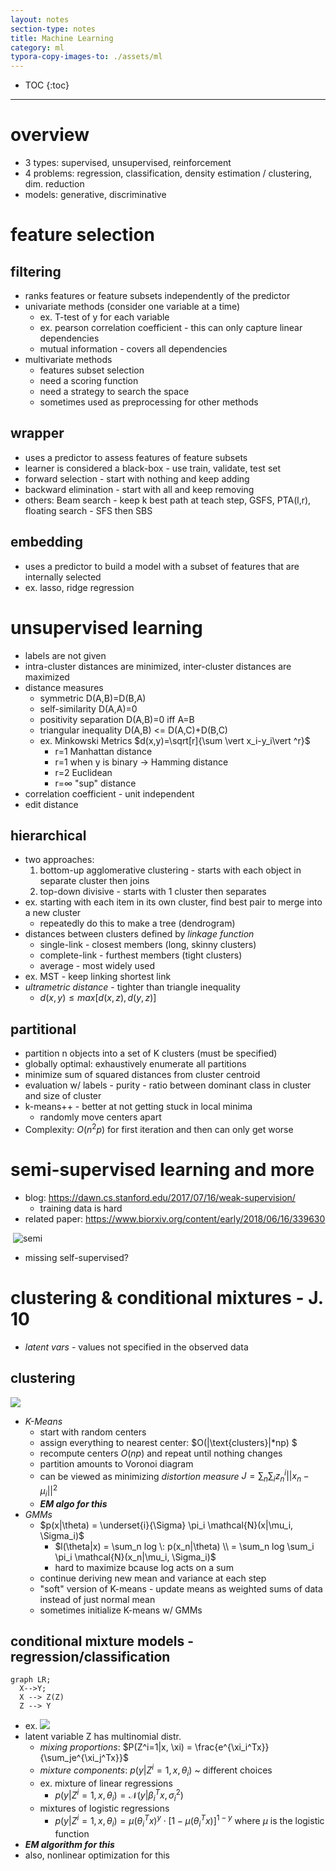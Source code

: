 ```yaml
---
layout: notes
section-type: notes
title: Machine Learning
category: ml
typora-copy-images-to: ./assets/ml
---
```

* TOC
{:toc}

---

# overview

- 3 types: supervised, unsupervised, reinforcement
- 4 problems: regression, classification, density estimation / clustering, dim. reduction
- models: generative, discriminative

# feature selection

## filtering

- ranks features or feature subsets independently of the predictor
- univariate methods (consider one variable at a time)
  - ex. T-test of y for each variable
  - ex. pearson correlation coefficient - this can only capture linear dependencies
  - mutual information - covers all dependencies
- multivariate methods
  - features subset selection
  - need a scoring function
  - need a strategy to search the space
  - sometimes used as preprocessing for other methods

## wrapper

- uses a predictor to assess features of feature subsets
- learner is considered a black-box - use train, validate, test set
- forward selection - start with nothing and keep adding
- backward elimination - start with all and keep removing
- others: Beam search - keep k best path at teach step, GSFS, PTA(l,r), floating search - SFS then SBS

## embedding

- uses a predictor to build a model with a subset of features that are internally selected
- ex. lasso, ridge regression

# unsupervised learning

- labels are not given
- intra-cluster distances are minimized, inter-cluster distances are maximized
- distance measures
  - symmetric D(A,B)=D(B,A)
  - self-similarity D(A,A)=0
  - positivity separation D(A,B)=0 iff A=B
  - triangular inequality D(A,B) <= D(A,C)+D(B,C)
  - ex. Minkowski Metrics $d(x,y)=\sqrt[r]{\sum \vert x_i-y_i\vert ^r}$
    - r=1 Manhattan distance
    - r=1 when y is binary -> Hamming distance
    - r=2 Euclidean
    - r=$\infty$ "sup" distance
- correlation coefficient - unit independent
- edit distance

## hierarchical

- two approaches:
    1. bottom-up agglomerative clustering - starts with each object in separate cluster then joins
    2. top-down divisive - starts with 1 cluster then separates
- ex. starting with each item in its own cluster, find best pair to merge into a new cluster
    - repeatedly do this to make a tree (dendrogram)
- distances between clusters defined by *linkage function*
  - single-link - closest members (long, skinny clusters)
  - complete-link - furthest members  (tight clusters)
  - average - most widely used
- ex. MST - keep linking shortest link
- *ultrametric distance* - tighter than triangle inequality
    - $d(x, y) \leq max[d(x,z), d(y,z)]$

## partitional

- partition n objects into a set of K clusters (must be specified)
- globally optimal: exhaustively enumerate all partitions
- minimize sum of squared distances from cluster centroid
- evaluation w/ labels - purity - ratio between dominant class in cluster and size of cluster
- k-means++ - better at not getting stuck in local minima
  - randomly move centers apart
- Complexity: $O(n^2p)$ for first iteration and then can only get worse

# semi-supervised learning and more

- blog: https://dawn.cs.stanford.edu/2017/07/16/weak-supervision/
  - training data is hard
- related paper: https://www.biorxiv.org/content/early/2018/06/16/339630

 ![semi](assets/ml/semi.png)

- missing self-supervised?

# clustering & conditional mixtures - J. 10

- *latent vars* - values not specified in the observed data

## clustering

![](assets/ml/j10_1.png)



- *K-Means*
  - start with random centers
  - assign everything to nearest center: $O(\|\text{clusters}\|*np) $
  - recompute centers $O(np)$ and repeat until nothing changes
  - partition amounts to Voronoi diagram
  - can be viewed as minimizing *distortion measure* $J=\sum_n \sum_i z_n^i ||x_n - \mu_i||^2$
  - ***EM algo for this***
- *GMMs*
  - $p(x|\theta) = \underset{i}{\Sigma} \pi_i \mathcal{N}(x|\mu_i, \Sigma_i)$
    - $l(\theta|x) = \sum_n log \: p(x_n|\theta) \\ = \sum_n log \sum_i \pi_i \mathcal{N}(x_n|\mu_i, \Sigma_i)$
    - hard to maximize bcause log acts on a sum
  - continue deriving new mean and variance at each step
  - "soft" version of K-means - update means as weighted sums of data instead of just normal mean
  - sometimes initialize K-means w/ GMMs

## conditional mixture models - regression/classification

```mermaid
graph LR;
  X-->Y;
  X --> Z(Z)
  Z --> Y
```

- ex. ![](assets/ml/j5_16.png)
- latent variable Z has multinomial distr.
  - *mixing proportions*: $P(Z^i=1|x, \xi) = \frac{e^{\xi_i^Tx}}{\sum_je^{\xi_j^Tx}}$
  - *mixture components*: $p(y|Z^i=1, x, \theta_i)$ ~ different choices
  - ex. mixture of linear regressions
    - $p(y|Z^i=1, x, \theta_i) = \mathcal{N}(y|\beta_i^Tx, \sigma_i^2)$
  - mixtures of logistic regressions
    - $p(y|Z^i=1, x, \theta_i) = \mu(\theta_i^Tx)^y\cdot[1-\mu(\theta_i^Tx)]^{1-y}$ where $\mu$ is the logistic function
- ***EM algorithm for this***
- also, nonlinear optimization for this